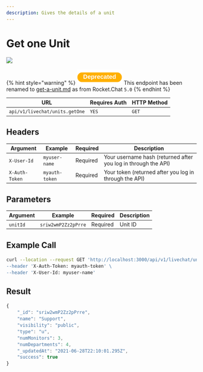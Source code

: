```yaml
---
description: Gives the details of a unit
---
```


# Get one Unit

![](../../../../../../../.gitbook/assets/enterprise.jpg)

{% hint style="warning" %}
![](../../../../../../../.gitbook/assets/Deprecated.png) This endpoint has been renamed to [get-a-unit.md](get-a-unit.md "mention") as from Rocket.Chat `5.0`
{% endhint %}

| URL                            | Requires Auth | HTTP Method |
| ------------------------------ | ------------- | ----------- |
| `api/v1/livechat/units.getOne` | `YES`         | `GET`       |

## Headers

| Argument       | Example        | Required | Description                                                    |
| -------------- | -------------- | -------- | -------------------------------------------------------------- |
| `X-User-Id`    | `myuser-name`  | Required | Your username hash (returned after you log in through the API) |
| `X-Auth-Token` | `myauth-token` | Required | Your token (returned after you log in through the API)         |

## Parameters

| Argument | Example             | Required | Description |
| -------- | ------------------- | -------- | ----------- |
| `unitId` | `sriw2wmP2Zz2pPrre` | Required | Unit ID     |

## Example Call

```bash
curl --location --request GET 'http://localhost:3000/api/v1/livechat/units.getOne?unitId=sriw2wmP2Zz2pPrre \
--header 'X-Auth-Token: myauth-token' \
--header 'X-User-Id: myuser-name'
```

## Result

```javascript
{
    "_id": "sriw2wmP2Zz2pPrre",
    "name": "Support",
    "visibility": "public",
    "type": "u",
    "numMonitors": 3,
    "numDepartments": 4,
    "_updatedAt": "2021-06-28T22:10:01.295Z",
    "success": true
}
```
